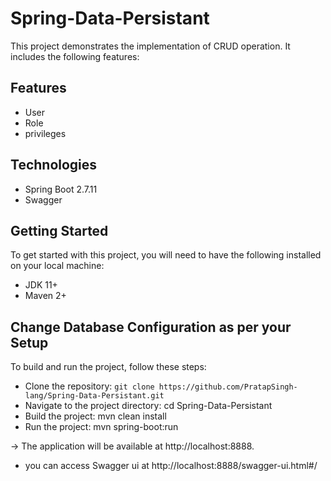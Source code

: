 # Spring-Data-Persistant

This project demonstrates the implementation of CRUD operation. It includes the following features:

## Features
* User 
* Role
* privileges

## Technologies
* Spring Boot 2.7.11
* Swagger
 
## Getting Started
To get started with this project, you will need to have the following installed on your local machine:

* JDK 11+
* Maven 2+

## Change Database Configuration as per your Setup
To build and run the project, follow these steps:

* Clone the repository: `git clone https://github.com/PratapSingh-lang/Spring-Data-Persistant.git`
* Navigate to the project directory: cd Spring-Data-Persistant
* Build the project: mvn clean install
* Run the project: mvn spring-boot:run 

-> The application will be available at http://localhost:8888.
* you can access Swagger ui at http://localhost:8888/swagger-ui.html#/
